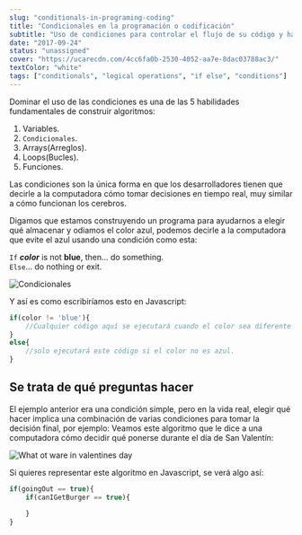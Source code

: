 ```yaml
---
slug: "conditionals-in-programing-coding"
title: "Condicionales en la programación o codificación"
subtitle: "Uso de condiciones para controlar el flujo de su código y hacer que la computadora obedezca"
date: "2017-09-24"
status: "unassigned"
cover: "https://ucarecdn.com/4cc6fa0b-2530-4052-aa7e-8dac03788ac3/"
textColor: "white"
tags: ["conditionals", "logical operations", "if else", "conditions"]
---
```


Dominar el uso de las condiciones es una de las 5 habilidades fundamentales de construir algoritmos:

1. Variables.
2. `Condicionales`.
3. Arrays(Arreglos).
4. Loops(Bucles).
5. Funciones.

Las condiciones son la única forma en que los desarrolladores tienen que decirle a la computadora cómo tomar decisiones en tiempo real, muy similar a cómo funcionan los cerebros.

Digamos que estamos construyendo un programa para ayudarnos a elegir qué almacenar y odiamos el color azul, podemos decirle a la computadora que evite el azul usando una condición como esta:
  
  
`If` ***color*** is not **blue**, then... do something.  
`Else`... do nothing or exit.
  
![Condicionales](https://ucarecdn.com/e73b673e-d744-45a7-a1ed-61a1dae49560/)

Y así es como escribiríamos esto en Javascript:

```js
if(color != 'blue'){
    //Cualquier código aquí se ejecutará cuando el color sea diferente al azul.
}
else{
    //solo ejecutará este código si el color no es azul.
}
```

## Se trata de qué preguntas hacer

El ejemplo anterior era una condición simple, pero en la vida real, elegir qué hacer implica una combinación de varias condiciones para tomar la decisión final, por ejemplo: Veamos este algoritmo que le dice a una computadora cómo decidir qué ponerse durante el día de San Valentín:

![What ot ware in valentines day](https://ucarecdn.com/87f2be86-32c3-4bfc-8db4-dbd0d979e4d3/)

Si quieres representar este algoritmo en Javascript, se verá algo así:

```js
if(goingOut == true){
    if(canIGetBurger == true){
        
    }
}
```
